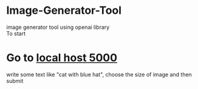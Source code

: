 # Image-Generator-Tool
image generator tool using openai library  
To start 

# Go to [local host 5000](http://localhost:5000/?size=medium)
write some text like "cat with blue hat", 
choose the size of image and then submit

